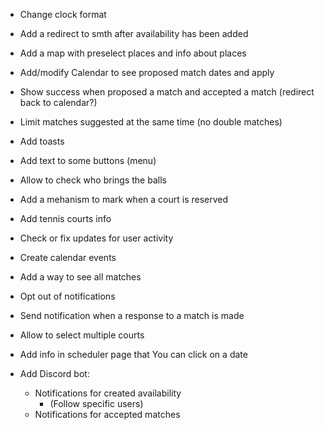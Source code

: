 - Change clock format
- Add a redirect to smth after availability has been added
- Add a map with preselect places and info about places
- Add/modify Calendar to see proposed match dates and apply
- Show success when proposed a match and accepted a match (redirect back to calendar?)
- Limit matches suggested at the same time (no double matches)
- Add toasts
- Add text to some buttons (menu)
- Allow to check who brings the balls
- Add a mehanism to mark when a court is reserved
- Add tennis courts info
- Check or fix updates for user activity
- Create calendar events
- Add a way to see all matches
- Opt out of notifications
- Send notification when a response to a match is made
- Allow to select multiple courts
- Add info in scheduler page that You can click on a date

- Add Discord bot:
  - Notifications for created availability
    - (Follow specific users)
  - Notifications for accepted matches
